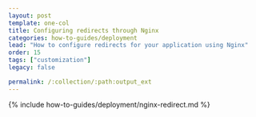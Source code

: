 ```yaml
---
layout: post
template: one-col
title: Configuring redirects through Nginx
categories: how-to-guides/deployment
lead: "How to configure redirects for your application using Nginx"
order: 15
tags: ["customization"]
legacy: false

permalink: /:collection/:path:output_ext
---
```

{% include how-to-guides/deployment/nginx-redirect.md %}